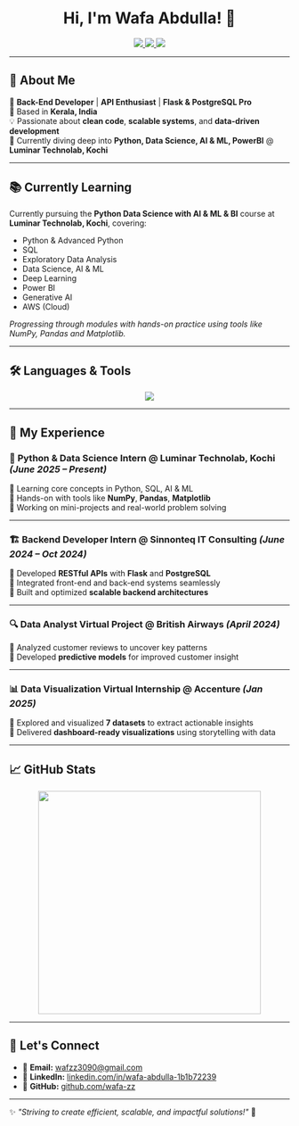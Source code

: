 <h1 align="center">Hi, I'm Wafa Abdulla! 👋</h1>

<p align="center">
  <a href="mailto:wafzz3090@gmail.com">
    <img src="https://img.shields.io/badge/Email-%23D14836?style=for-the-badge&logo=gmail&logoColor=white">
  </a>
  <a href="https://www.linkedin.com/in/wafa-abdulla11">
    <img src="https://img.shields.io/badge/LinkedIn-%230A66C2?style=for-the-badge&logo=linkedin&logoColor=white">
  </a>
  <a href="https://github.com/wafa-zz">
    <img src="https://img.shields.io/badge/GitHub-%23181717?style=for-the-badge&logo=github&logoColor=white">
  </a>
</p>

---

## 🚀 About Me

🎯 **Back-End Developer** | **API Enthusiast** | **Flask & PostgreSQL Pro**  
📍  Based in **Kerala, India**  
💡 Passionate about **clean code**, **scalable systems**, and **data-driven development**  
🌱 Currently diving deep into **Python, Data Science, AI & ML, PowerBI** @ **Luminar Technolab, Kochi**

---

## 📚 Currently Learning

Currently pursuing the **Python Data Science with AI & ML & BI** course at **Luminar Technolab, Kochi**, covering:

- Python & Advanced Python  
- SQL  
- Exploratory Data Analysis  
- Data Science, AI & ML  
- Deep Learning  
- Power BI  
- Generative AI  
- AWS (Cloud)

*Progressing through modules with hands-on practice using tools like NumPy, Pandas and Matplotlib.*


---

## 🛠 Languages & Tools

<p align="center">
  <img src="https://skillicons.dev/icons?i=python,flask,postgres,mysql,mongodb,git,github,postman,js,html,css,bootstrap,aws" />
</p>

---

## 💼 My Experience

### 🧠 **Python & Data Science Intern @ Luminar Technolab, Kochi** *(June 2025 – Present)*  
🔹 Learning core concepts in Python, SQL, AI & ML  
🔹 Hands-on with tools like **NumPy**, **Pandas**, **Matplotlib**  
🔹 Working on mini-projects and real-world problem solving 

---

### 🏗 **Backend Developer Intern @ Sinnonteq IT Consulting** *(June 2024 – Oct 2024)*  
🔹 Developed **RESTful APIs** with **Flask** and **PostgreSQL**  
🔹 Integrated front-end and back-end systems seamlessly  
🔹 Built and optimized **scalable backend architectures**

---

### 🔍 **Data Analyst Virtual Project @ British Airways** *(April 2024)*  
🔹 Analyzed customer reviews to uncover key patterns  
🔹 Developed **predictive models** for improved customer insight  

---

### 📊 **Data Visualization Virtual Internship @ Accenture** *(Jan 2025)*  
🔹 Explored and visualized **7 datasets** to extract actionable insights  
🔹 Delivered **dashboard-ready visualizations** using storytelling with data

---

## 📈 GitHub Stats

<p align="center">
  <img src="https://github-readme-stats.vercel.app/api?username=wafa-zz&show_icons=true&theme=radical" width="400px">
<!--   <img src="https://github-readme-streak-stats.herokuapp.com/?user=wafa-zz&theme=radical" width="400px"> -->
</p>

---

## 🔗 Let's Connect

- 📧 **Email:** [wafzz3090@gmail.com](mailto:wafzz3090@gmail.com)  
- 💼 **LinkedIn:** [linkedin.com/in/wafa-abdulla-1b1b72239](https://www.linkedin.com/in/wafa-abdulla-1b1b72239)  
- 🐙 **GitHub:** [github.com/wafa-zz](https://github.com/wafa-zz)

---

✨ *"Striving to create efficient, scalable, and impactful solutions!"* 🚀 

